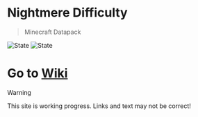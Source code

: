 # Nightmere Difficulty
> Minecraft Datapack

![State](https://img.shields.io/badge/Build_State-Not_yet_available-lightgray)
![State](https://img.shields.io/badge/Build-0-teal)

# Go to [Wiki](Wiki/Home.md)

> [!WARNING]
> This site is working progress.
> Links and text may not be correct!